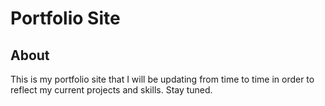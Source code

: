 # Portfolio Site

## About
This is my portfolio site that I will be updating from time to time in order to reflect my current projects and skills. 
Stay tuned.
